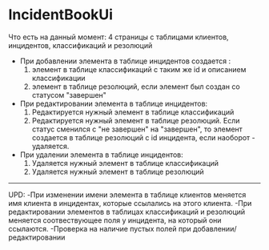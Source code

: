# IncidentBookUi
Что есть на данный момент: 4 страницы с таблицами клиентов, инцидентов, классификаций и резолюций
- При добавлении элемента в таблице инцидентов создается :
  1. элемент в таблице классификаций с таким же id и описанием классификации
  2. элемент в таблице резолюций, если элемент был создан со статусом "завершен"
- При редактировании элемента в таблице инцидентов:
  1. Редактируется нужный элемент в таблице классификаций
  2. Редактируется нужный элемент в таблице резолюций. Если статус сменился с "не завершен" на "завершен", то
элемент создается в таблице резолюций с id инцидента, если наоборот - удаляется.
- При удалении элемента в таблице инцидентов:
  1. Удаляется нужный элемент в таблице классификаций
  2. Удаляется нужный элемент в таблице резолюций
-------------------------------------------------------------------------------------------------------------------------
UPD:
-При изменении имени элемента в таблице клиентов меняется имя клиента в инцидентах, которые ссылались на этого клиента.
-При редактировании элементов в таблицах классификаций и резолюций меняется соотвествующее поля у инцидента, на который они ссылаются.
-Проверка на наличие пустых  полей при добавлении/редактировании
